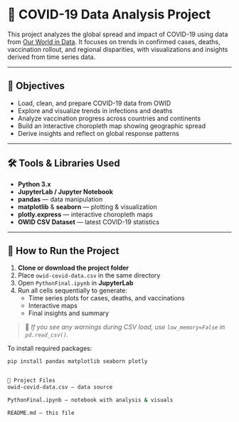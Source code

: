 # 🦠 COVID-19 Data Analysis Project

This project analyzes the global spread and impact of COVID-19 using data from [Our World in Data](https://ourworldindata.org/coronavirus). It focuses on trends in confirmed cases, deaths, vaccination rollout, and regional disparities, with visualizations and insights derived from time series data.

---

## 🎯 Objectives

- Load, clean, and prepare COVID-19 data from OWID
- Explore and visualize trends in infections and deaths
- Analyze vaccination progress across countries and continents
- Build an interactive choropleth map showing geographic spread
- Derive insights and reflect on global response patterns

---

## 🛠 Tools & Libraries Used

- **Python 3.x**
- **JupyterLab / Jupyter Notebook**
- **pandas** — data manipulation
- **matplotlib** & **seaborn** — plotting & visualization
- **plotly.express** — interactive choropleth maps
- **OWID CSV Dataset** — latest COVID-19 statistics

---

## 🚀 How to Run the Project

1. **Clone or download the project folder**
2. Place `owid-covid-data.csv` in the same directory
3. Open `PythonFinal.ipynb` in **JupyterLab**
4. Run all cells sequentially to generate:
   - Time series plots for cases, deaths, and vaccinations
   - Interactive maps
   - Final insights and summary

> 🔧 *If you see any warnings during CSV load, use `low_memory=False` in `pd.read_csv()`.*

To install required packages:

```bash
pip install pandas matplotlib seaborn plotly


📁 Project Files
owid-covid-data.csv — data source

PythonFinal.ipynb — notebook with analysis & visuals

README.md — this file

